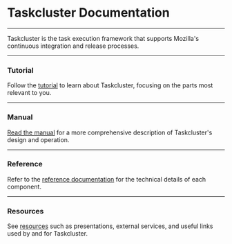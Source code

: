 # Taskcluster Documentation

---

Taskcluster is the task execution framework that supports Mozilla's continuous integration and release processes.

---

### <span className="glyphicon glyphicon-road" aria-hidden="true"></span> Tutorial

Follow the [tutorial](tutorial/) to learn about Taskcluster, focusing on the parts most relevant to you.

---

### <span className="glyphicon glyphicon-book" aria-hidden="true"></span> Manual

[Read the manual](manual/) for a more comprehensive description of Taskcluster's design and operation.

---

### <span className="glyphicon glyphicon-list-alt" aria-hidden="true"></span> Reference

Refer to the [reference documentation](reference/) for the technical details of each component.

---

### <span className="glyphicon glyphicon-link" aria-hidden="true"></span> Resources

See [resources](resources) such as presentations, external services, and useful links used by and for Taskcluster.
